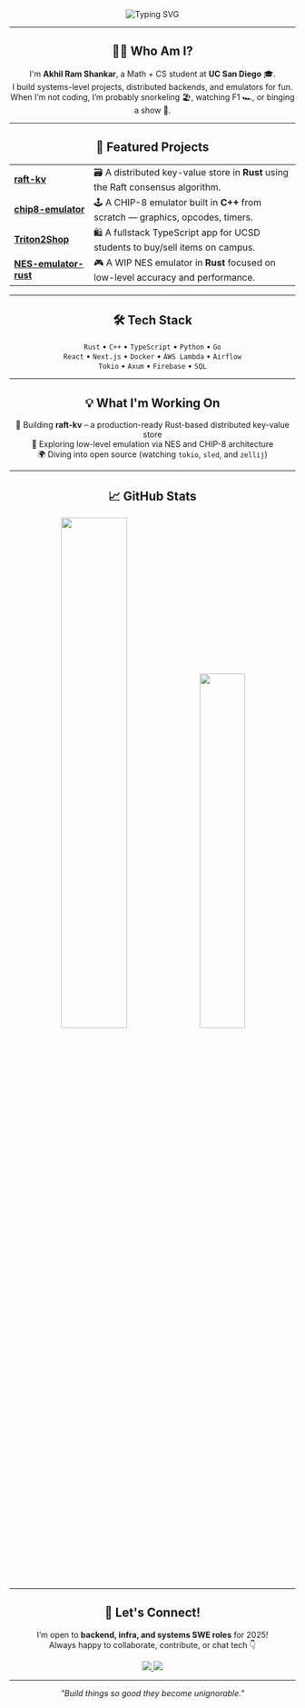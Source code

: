 <div align="center">
  <img src="https://readme-typing-svg.herokuapp.com?font=Jetbrains+Mono&size=35&duration=3000&color=33FF33&center=true&vCenter=true&width=650&lines=Hey...+I'm+Akhil!;Welcome+to+my+GitHub+👋" alt="Typing SVG" />
</div>

---

<div align="center">
  <h2>👨‍💻 Who Am I?</h2>
  <p>
    I'm <strong>Akhil Ram Shankar</strong>, a Math + CS student at <strong>UC San Diego</strong> 🎓.<br>
    I build systems-level projects, distributed backends, and emulators for fun.<br>
    When I’m not coding, I’m probably snorkeling 🏖️, watching F1 🏎️, or binging a show 🍿.
  </p>
</div>

---

<div align="center">
  <h2>🚀 Featured Projects</h2>
</div>

<div align="center">
  <table>
    <tr>
      <td><a href="https://github.com/Akhil-py/raft-kv"><b>raft-kv</b></a></td>
      <td>🗃️ A distributed key-value store in <b>Rust</b> using the Raft consensus algorithm.</td>
    </tr>
    <tr>
      <td><a href="https://github.com/Akhil-py/chip8-emulator"><b>chip8-emulator</b></a></td>
      <td>🕹️ A CHIP-8 emulator built in <b>C++</b> from scratch — graphics, opcodes, timers.</td>
    </tr>
    <tr>
      <td><a href="https://github.com/Akhil-py/Triton2Shop"><b>Triton2Shop</b></a></td>
      <td>🛍️ A fullstack TypeScript app for UCSD students to buy/sell items on campus.</td>
    </tr>
    <tr>
      <td><a href="https://github.com/Akhil-py/NES-emulator-rust"><b>NES-emulator-rust</b></a></td>
      <td>🎮 A WIP NES emulator in <b>Rust</b> focused on low-level accuracy and performance.</td>
    </tr>
  </table>
</div>

---

<div align="center">
  <h2>🛠️ Tech Stack</h2>
  <p>
    <code>Rust</code> • <code>C++</code> • <code>TypeScript</code> • <code>Python</code> • <code>Go</code> <br/>
    <code>React</code> • <code>Next.js</code> • <code>Docker</code> • <code>AWS Lambda</code> • <code>Airflow</code> <br/>
    <code>Tokio</code> • <code>Axum</code> • <code>Firebase</code> • <code>SQL</code>
  </p>
</div>

---

<div align="center">
  <h2>💡 What I'm Working On</h2>
  <p>
    🧠 Building <b>raft-kv</b> – a production-ready Rust-based distributed key-value store <br/>
    🔬 Exploring low-level emulation via NES and CHIP-8 architecture <br/>
    🌍 Diving into open source (watching <code>tokio</code>, <code>sled</code>, and <code>zellij</code>) <br/>
  </p>
</div>

---

<div align="center">
  <h2>📈 GitHub Stats</h2>
</div>

<p align="center">
  <img src="https://github-readme-stats.vercel.app/api?username=Akhil-py&show_icons=true&theme=green-blue&hide_border=true" width="48%" />
  <img src="https://github-readme-stats.vercel.app/api/top-langs/?username=Akhil-py&layout=compact&theme=green-blue&hide_border=true&hide=java,GLSL" width="40%" />
</p>

---

<div align="center">
  <h2>🤝 Let's Connect!</h2>
  <p>
    I’m open to <strong>backend, infra, and systems SWE roles</strong> for 2025! <br/>
    Always happy to collaborate, contribute, or chat tech 👇
  </p>
  <a href="https://linkedin.com/in/akhil-ramshankar">
    <img src="https://img.shields.io/badge/LinkedIn-0077B5?style=for-the-badge&logo=linkedin&logoColor=white"/>
  </a>
  <a href="mailto:ramshankar.akhil@gmail.com">
    <img src="https://img.shields.io/badge/Gmail-D14836?style=for-the-badge&logo=gmail&logoColor=white"/>
  </a>
</div>

---

<div align="center">
  <em>"Build things so good they become unignorable."</em>
</div>
